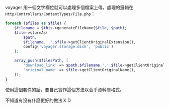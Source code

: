
voyager 用一個文字欄位就可以處理多個檔案上傳，處理的邏輯在 `Http/Controllers/ContentTypes/File.php`：

```php
foreach ($files as $file) {
    $filename = $this->generateFileName($file, $path);
    $file->storeAs(
        $path,
        $filename.'.'.$file->getClientOriginalExtension(),
        config('voyager.storage.disk', 'public')
    );

    array_push($filesPath, [
        'download_link' => $path.$filename.'.'.$file->getClientOriginalExtension(),
        'original_name' => $file->getClientOriginalName(),
    ]);
}
```

使用這個套件的話，要自己實作這個方法以合乎資料庫格式。

不知道有沒有什麼更好的做法ＸＤ
